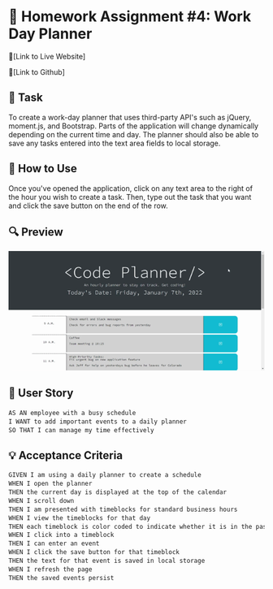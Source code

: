 # 📝 Homework Assignment #4: Work Day Planner

📌[Link to Live Website]

📌[Link to Github]

## 🔨 Task
To create a work-day planner that uses third-party API's such as jQuery, moment.js, and Bootstrap. Parts of the application will change dynamically depending on the current time and day. The planner should also be able to save any tasks entered into the text area fields to local storage.

## 📎 How to Use
Once you've opened the application, click on any text area to the right of the hour you wish to create a task. Then, type out the task that you want and click the save button on the end of the row.

## 🔍 Preview
![A gif of the planner in action!](assets/images/work-day-scheduler-preview.gif)

## 📝 User Story
```md
AS AN employee with a busy schedule
I WANT to add important events to a daily planner
SO THAT I can manage my time effectively
```

## 💡 Acceptance Criteria
```md
GIVEN I am using a daily planner to create a schedule
WHEN I open the planner
THEN the current day is displayed at the top of the calendar
WHEN I scroll down
THEN I am presented with timeblocks for standard business hours
WHEN I view the timeblocks for that day
THEN each timeblock is color coded to indicate whether it is in the past, present, or future
WHEN I click into a timeblock
THEN I can enter an event
WHEN I click the save button for that timeblock
THEN the text for that event is saved in local storage
WHEN I refresh the page
THEN the saved events persist
```